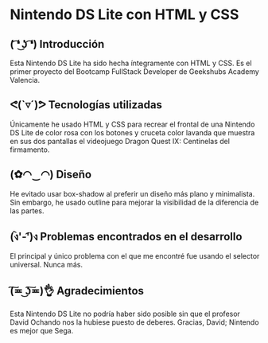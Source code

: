 # Nintendo DS Lite con HTML y CSS

## ( ͡❛ ͜ʖ ͡❛) Introducción

Esta Nintendo DS Lite ha sido hecha íntegramente con HTML y CSS. Es el primer proyecto del Bootcamp FullStack Developer de Geekshubs Academy Valencia.

## ᕙ(`▿´)ᕗ Tecnologías utilizadas

Únicamente he usado HTML y CSS para recrear el frontal de una Nintendo DS Lite de color rosa con los botones y cruceta color lavanda que muestra en sus dos pantallas el videojuego Dragon Quest IX: Centinelas del firmamento.

## (✿◠‿◠) Diseño

He evitado usar box-shadow al preferir un diseño más plano y minimalista. Sin embargo, he usado outline para mejorar la visibilidad de la diferencia de las partes.

## (ง︡'-'︠)ง Problemas encontrados en el desarrollo

El principal y único problema con el que me encontré fue usando el selector universal. Nunca más.

## (͠≖ ͜ʖ͠≖)👌 Agradecimientos

Esta Nintendo DS Lite no podría haber sido posible sin que el profesor David Ochando nos la hubiese puesto de deberes. Gracias, David; Nintendo es mejor que Sega.
